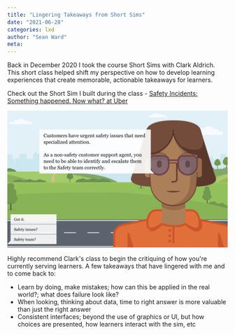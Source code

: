 ```yaml
---
title: "Lingering Takeaways from Short Sims"
date: "2021-06-28"
categories: lxd
author: "Sean Ward"
meta:
---
```


Back in December 2020 I took the course Short Sims with Clark Aldrich. This short class helped shift my perspective on how to develop learning experiences that create memorable, actionable takeaways for learners.

Check out the Short Sim I built during the class - [Safety Incidents: Something happened. Now what? at Uber](/projects/short-sim-safety/index.html)

![](/images/short-sim-safety-incidents.png)

Highly recommend Clark's class to begin the critiquing of how you're currently serving learners. A few takeaways that have lingered with me and to come back to:

- Learn by doing, make mistakes; how can this be applied in the real world?; what does failure look like?
- When looking, thinking about data, time to right answer is more valuable than just the right answer
- Consistent interfaces; beyond the use of graphics or UI, but how choices are presented, how learners interact with the sim, etc